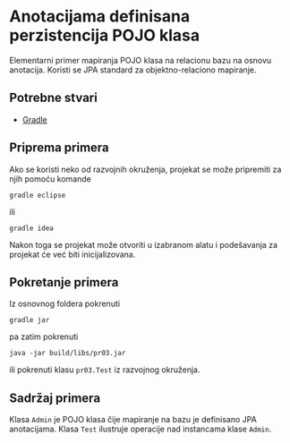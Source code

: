 # Anotacijama definisana perzistencija POJO klasa

Elementarni primer mapiranja POJO klasa na relacionu bazu na osnovu anotacija.
Koristi se JPA standard za objektno-relaciono mapiranje. 

## Potrebne stvari

* [Gradle](https://gradle.org)

## Priprema primera

Ako se koristi neko od razvojnih okruženja, projekat se može pripremiti 
za njih pomoću komande

`gradle eclipse`

ili 

`gradle idea`

Nakon toga se projekat može otvoriti u izabranom alatu i podešavanja za 
projekat će već biti inicijalizovana.

## Pokretanje primera

Iz osnovnog foldera pokrenuti

`gradle jar`

pa zatim pokrenuti

`java -jar build/libs/pr03.jar`

ili pokrenuti klasu `pr03.Test` iz razvojnog okruženja.

## Sadržaj primera

Klasa `Admin` je POJO klasa čije mapiranje na bazu je definisano JPA
anotacijama. Klasa `Test` ilustruje operacije nad instancama klase `Admin`.

